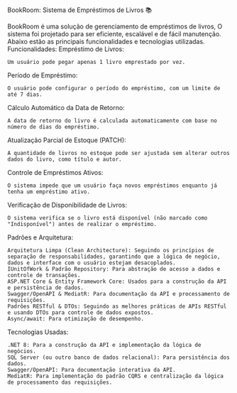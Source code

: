 BookRoom: Sistema de Empréstimos de Livros 📚

BookRoom é uma solução de gerenciamento de empréstimos de livros, O sistema foi projetado para ser eficiente, escalável e de fácil manutenção. Abaixo estão as principais funcionalidades e tecnologias utilizadas.
Funcionalidades:
Empréstimo de Livros:

    Um usuário pode pegar apenas 1 livro emprestado por vez.

Período de Empréstimo:

    O usuário pode configurar o período do empréstimo, com um limite de até 7 dias.

Cálculo Automático da Data de Retorno:

    A data de retorno do livro é calculada automaticamente com base no número de dias do empréstimo.

Atualização Parcial de Estoque (PATCH):

    A quantidade de livros no estoque pode ser ajustada sem alterar outros dados do livro, como título e autor.

Controle de Empréstimos Ativos:

    O sistema impede que um usuário faça novos empréstimos enquanto já tenha um empréstimo ativo.

Verificação de Disponibilidade de Livros:

    O sistema verifica se o livro está disponível (não marcado como "Indisponível") antes de realizar o empréstimo.

Padrões e Arquitetura:

    Arquitetura Limpa (Clean Architecture): Seguindo os princípios de separação de responsabilidades, garantindo que a lógica de negócio, dados e interface com o usuário estejam desacoplados.
    IUnitOfWork & Padrão Repository: Para abstração de acesso a dados e controle de transações.
    ASP.NET Core & Entity Framework Core: Usados para a construção da API e persistência de dados.
    Swagger/OpenAPI & MediatR: Para documentação da API e processamento de requisições.
    Padrões RESTful & DTOs: Seguindo as melhores práticas de APIs RESTful e usando DTOs para controle de dados expostos.
    Async/await: Para otimização de desempenho.

Tecnologias Usadas:

    .NET 8: Para a construção da API e implementação da lógica de negócios.
    SQL Server (ou outro banco de dados relacional): Para persistência dos dados.
    Swagger/OpenAPI: Para documentação interativa da API.
    MediatR: Para implementação do padrão CQRS e centralização da lógica de processamento das requisições.
